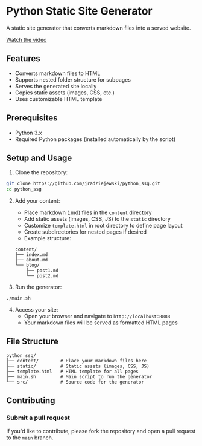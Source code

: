 # Python Static Site Generator

A static site generator that converts markdown files into a served website.

[Watch the video](https://www.youtube.com/watch?v=9Ho-ZutebWs)

## Features
- Converts markdown files to HTML
- Supports nested folder structure for subpages
- Serves the generated site locally
- Copies static assets (images, CSS, etc.)
- Uses customizable HTML template

## Prerequisites
- Python 3.x
- Required Python packages (installed automatically by the script)

## Setup and Usage

1. Clone the repository:
```bash
git clone https://github.com/jradziejewski/python_ssg.git
cd python_ssg
```

2. Add your content:
   - Place markdown (.md) files in the `content` directory
   - Add static assets (images, CSS, JS) to the `static` directory
   - Customize `template.html` in root directory to define page layout
   - Create subdirectories for nested pages if desired
   - Example structure:
   ```
   content/
   ├── index.md
   ├── about.md
   └── blog/
       ├── post1.md
       └── post2.md
   ```

3. Run the generator:
```bash
./main.sh
```

4. Access your site:
   - Open your browser and navigate to `http://localhost:8888`
   - Your markdown files will be served as formatted HTML pages

## File Structure
```
python_ssg/
├── content/        # Place your markdown files here
├── static/         # Static assets (images, CSS, JS)
├── template.html   # HTML template for all pages
├── main.sh         # Main script to run the generator
└── src/            # Source code for the generator
```

## Contributing

### Submit a pull request

If you'd like to contribute, please fork the repository and open a pull request to the `main` branch.

